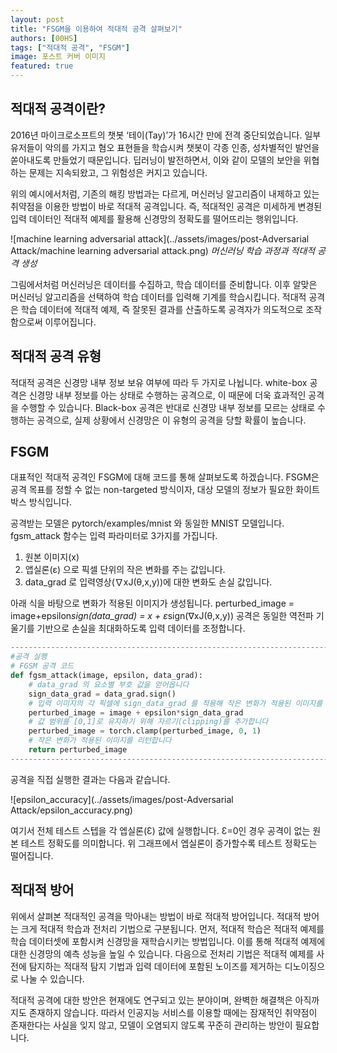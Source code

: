 ```yaml
---
layout: post
title: "FSGM을 이용하여 적대적 공격 살펴보기"
authors: [00HS]
tags: ["적대적 공격", "FSGM"]
image: 포스트 커버 이미지
featured: true
---
```


## 적대적 공격이란?

2016년 마이크로소프트의 챗봇 ‘테이(Tay)’가 16시간 만에 전격 중단되었습니다. 일부 유저들이 악의를 가지고 혐오 표현들을 학습시켜 챗봇이 각종 인종, 성차별적인 발언을 쏟아내도록 만들었기 때문입니다. 딥러닝이 발전하면서, 이와 같이 모델의 보안을 위협하는 문제는 지속되왔고, 그 위험성은 커지고 있습니다. 

위의 예시에서처럼, 기존의 해킹 방법과는 다르게, 머신러닝 알고리즘이 내제하고 있는 취약점을 이용한 방법이 바로 적대적 공격입니다. 즉, 적대적인 공격은 미세하게 변경된 입력 데이터인 적대적 예제를 활용해 신경망의 정확도를 떨어뜨리는 행위입니다.

![machine learning adversarial attack](../assets/images/post-Adversarial Attack/machine learning adversarial attack.png)
*머신러닝 학습 과정과 적대적 공격 생성*

그림에서처럼 머신러닝은 데이터를 수집하고, 학습 데이터를 준비합니다. 이후 알맞은 머신러닝 알고리즘을 선택하여 학습 데이터를 입력해 기계를 학습시킵니다. 적대적 공격은 학습 데이터에 적대적 예제, 즉 잘못된 결과를 산출하도록 공격자가 의도적으로 조작함으로써 이루어집니다.

## 적대적 공격 유형
적대적 공격은 신경망 내부 정보 보유 여부에 따라 두 가지로 나뉩니다. white-box 공격은 신경망 내부 정보를 아는 상태로 수행하는 공격으로, 이 때문에 더욱 효과적인 공격을 수행할 수 있습니다. Black-box 공격은 반대로 신경망 내부 정보를 모르는 상태로 수행하는 공격으로, 실제 상황에서 신경망은 이 유형의 공격을 당할 확률이 높습니다.

## FSGM
대표적인 적대적 공격인 FSGM에 대해 코드를 통해 살펴보도록 하겠습니다. 
FSGM은 공격 목표를 정할 수 없는 non-targeted 방식이자, 대상 모델의 정보가 필요한 화이트박스 방식입니다.

공격받는 모델은 pytorch/examples/mnist 와 동일한 MNIST 모델입니다.
fgsm_attack 함수는 입력 파라미터로 3가지를 가집니다. 
  1) 원본 이미지(x)
  2) 앱실론(ε) 으로 픽셀 단위의 작은 변화를 주는 값입니다.
  3) data_grad 로 입력영상(∇xJ(θ,x,y))에 대한 변화도 손실 값입니다. 

아래 식을 바탕으로 변화가 적용된 이미지가 생성됩니다.
perturbed_image = image+epsilon*sign(data_grad) = x + ε*sign(∇xJ(θ,x,y))
공격은 동일한 역전파 기울기를 기반으로 손실을 최대화하도록 입력 데이터를 조정합니다.

```python
---------------------------------------------------------------------------------------------
#공격 실행
# FGSM 공격 코드
def fgsm_attack(image, epsilon, data_grad):
    # data_grad 의 요소별 부호 값을 얻어옵니다
    sign_data_grad = data_grad.sign()
    # 입력 이미지의 각 픽셀에 sign_data_grad 를 적용해 작은 변화가 적용된 이미지를 생성합니다
    perturbed_image = image + epsilon*sign_data_grad
    # 값 범위를 [0,1]로 유지하기 위해 자르기(clipping)를 추가합니다
    perturbed_image = torch.clamp(perturbed_image, 0, 1)
    # 작은 변화가 적용된 이미지를 리턴합니다
    return perturbed_image
---------------------------------------------------------------------------------------------
```

공격을 직접 실행한 결과는 다음과 같습니다.

![epsilon_accuracy](../assets/images/post-Adversarial Attack/epsilon_accuracy.png)

여기서 전체 테스트 스텝을 각 엡실론(Ɛ) 값에 실행합니다. Ɛ=0인 경우 공격이 없는 원본 테스트 정확도를 의미합니다. 
위 그래프에서 엡실론이 증가할수록 테스트 정확도는 떨어집니다.

## 적대적 방어
위에서 살펴본 적대적인 공격을 막아내는 방법이 바로 적대적 방어입니다. 적대적 방어는 크게 적대적 학습과 전처리 기법으로 구분됩니다. 먼저, 적대적 학습은 적대적 예제를 학습 데이터셋에 포함시켜 신경망을 재학습시키는 방법입니다. 이를 통해 적대적 예제에 대한 신경망의 예측 성능을 높일 수 있습니다. 다음으로 전처리 기법은 적대적 예제를 사전에 탐지하는 적대적 탐지 기법과 입력 데이터에 포함된 노이즈를 제거하는 디노이징으로 나눌 수 있습니다.

적대적 공격에 대한 방안은 현재에도 연구되고 있는 분야이며, 완벽한 해결책은 아직까지도 존재하지 않습니다. 따라서 인공지능 서비스를 이용할 때에는 잠재적인 취약점이 존재한다는 사실을 잊지 않고, 모델이 오염되지 않도록 꾸준히 관리하는 방안이 필요합니다. 
